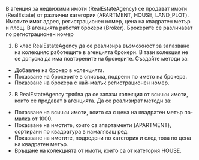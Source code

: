 В агенция за недвижими имоти (RealEstateAgency) се продават имоти (RealEstate) от различни 
категории (APARTMENT, HOUSE, LAND_PLOT). Имотите имат адрес, регистрационен номер, цена
на квадратен метър и площ. В агенцията работят брокери (Broker). Брокерите се различават по 
регистрационен номер

1. В клас RealEstateAgency да се реализира възможност за запазване на колекцияс работещите в агенцията брокери. В тази колекция не се допуска да има повторените на брокерите. Създайте методи за:
- Добавяне на брокер в колекцията.
- Показване на брокерите в списъка, подрени по името на брокера.
- Показване на брокера с най-малък регистрационен номер.

2. В RealEstateAgency трябва да се запази колекция от всички имоти, които се продават в агенцията. Да се реализират методи за:
- Показване на всички имоти, които са с цена на квадратен метър по-малка от 1000.
- Показване на имотите, които са апартаменти (APARTMENT), сортирани по квадратура в намаляващ ред.
- Показване на имотите, подредени по категория и след това по цена на квадратен метър.
- Връщане на колекцията от имоти, които са от категория HOUSE.
